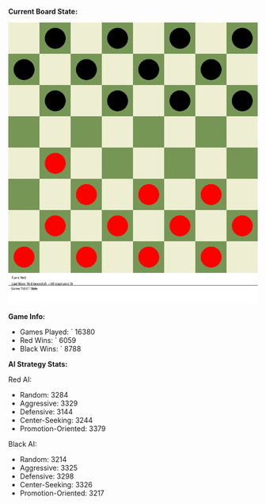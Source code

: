 
**Current Board State:**  
<!-- START_GIF -->
![Checkers Game](./checkers_game.gif)
<!-- END_GIF -->

**Game Info:**  
- Games Played: `<!-- GAMES_PLAYED --> 16380
- Red Wins: `<!-- RED_WINS --> 6059
- Black Wins: `<!-- BLACK_WINS --> 8788

<!-- AI_STATS -->
**AI Strategy Stats:**

Red AI:
- Random: 3284
- Aggressive: 3329
- Defensive: 3144
- Center-Seeking: 3244
- Promotion-Oriented: 3379

Black AI:
- Random: 3214
- Aggressive: 3325
- Defensive: 3298
- Center-Seeking: 3326
- Promotion-Oriented: 3217
